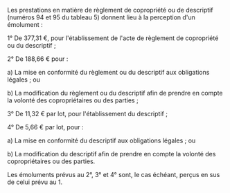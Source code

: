 Les prestations en matière de règlement de copropriété ou de descriptif (numéros 94 et 95 du tableau 5) donnent lieu à la perception d'un émolument :


1° De 377,31 €, pour l'établissement de l'acte de règlement de copropriété ou du descriptif ;


2° De 188,66 € pour :


a) La mise en conformité du règlement ou du descriptif aux obligations légales ; ou


b) La modification du règlement ou du descriptif afin de prendre en compte la volonté des copropriétaires ou des parties ;


3° De 11,32 € par lot, pour l'établissement du descriptif ;


4° De 5,66 € par lot, pour :


a) La mise en conformité du descriptif aux obligations légales ; ou


b) La modification du descriptif afin de prendre en compte la volonté des copropriétaires ou des parties.


Les émoluments prévus au 2°, 3° et 4° sont, le cas échéant, perçus en sus de celui prévu au 1.


